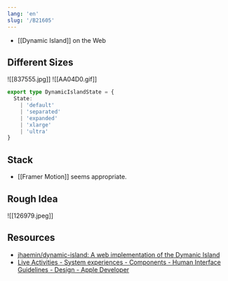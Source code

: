 ```yaml
---
lang: 'en'
slug: '/B21605'
---
```


- [[Dynamic Island]] on the Web

## Different Sizes

![[837555.jpg]]
![[AA04D0.gif]]

```ts
export type DynamicIslandState = {
  State:
    | 'default'
    | 'separated'
    | 'expanded'
    | 'xlarge'
    | 'ultra'
}
```

## Stack

- [[Framer Motion]] seems appropriate.

## Rough Idea

![[126979.jpeg]]

## Resources

- [jhaemin/dynamic-island: A web implementation of the Dymanic Island](https://github.com/jhaemin/dynamic-island)
- [Live Activities - System experiences - Components - Human Interface Guidelines - Design - Apple Developer](https://developer.apple.com/design/human-interface-guidelines/components/system-experiences/live-activities)

